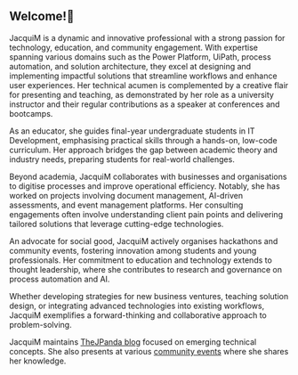 ## Welcome!👋

JacquiM is a dynamic and innovative professional with a strong passion for technology, education, and community engagement. With expertise spanning various domains such as the Power Platform, UiPath, process automation, and solution architecture, they excel at designing and implementing impactful solutions that streamline workflows and enhance user experiences. Her technical acumen is complemented by a creative flair for presenting and teaching, as demonstrated by her role as a university instructor and their regular contributions as a speaker at conferences and bootcamps.

As an educator, she guides final-year undergraduate students in IT Development, emphasising practical skills through a hands-on, low-code curriculum. Her approach bridges the gap between academic theory and industry needs, preparing students for real-world challenges.

Beyond academia, JacquiM collaborates with businesses and organisations to digitise processes and improve operational efficiency. Notably, she has worked on projects involving document management, AI-driven assessments, and event management platforms. Her consulting engagements often involve understanding client pain points and delivering tailored solutions that leverage cutting-edge technologies.

An advocate for social good, JacquiM actively organises hackathons and community events, fostering innovation among students and young professionals. Her commitment to education and technology extends to thought leadership, where she contributes to research and governance on process automation and AI.

Whether developing strategies for new business ventures, teaching solution design, or integrating advanced technologies into existing workflows, JacquiM exemplifies a forward-thinking and collaborative approach to problem-solving.

JacquiM maintains <a href="https://thejpanda.com/blog/">TheJPanda blog</a> focused on emerging technical concepts. She also presents at various <a href="https://sessionize.com/jacqui-muller/">community events</a> where she shares her knowledge.


<!--
**JacquiM/JacquiM** is a ✨ _special_ ✨ repository because its `README.md` (this file) appears on your GitHub profile.

Here are some ideas to get you started:

- 🔭 I’m currently working on ...
- 🌱 I’m currently learning ...
- 👯 I’m looking to collaborate on ...
- 🤔 I’m looking for help with ...
- 💬 Ask me about ...
- 📫 How to reach me: ...
- 😄 Pronouns: ...
- ⚡ Fun fact: ...
-->

